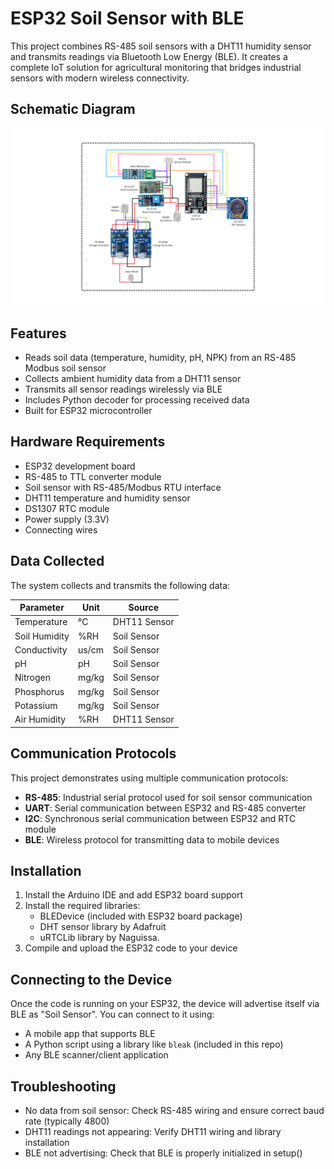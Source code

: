 # ESP32 Soil Sensor with BLE

This project combines RS-485 soil sensors with a DHT11 humidity sensor and transmits readings via Bluetooth Low Energy (BLE). It creates a complete IoT solution for agricultural monitoring that bridges industrial sensors with modern wireless connectivity.

## Schematic Diagram

![component layout](circuit_layout.png)

## Features

- Reads soil data (temperature, humidity, pH, NPK) from an RS-485 Modbus soil sensor
- Collects ambient humidity data from a DHT11 sensor
- Transmits all sensor readings wirelessly via BLE
- Includes Python decoder for processing received data
- Built for ESP32 microcontroller

## Hardware Requirements

- ESP32 development board
- RS-485 to TTL converter module
- Soil sensor with RS-485/Modbus RTU interface
- DHT11 temperature and humidity sensor
- DS1307 RTC module
- Power supply (3.3V)
- Connecting wires

## Data Collected

The system collects and transmits the following data:

| Parameter     | Unit     | Source       |
|---------------|----------|--------------|
| Temperature   | °C       | DHT11 Sensor |
| Soil Humidity | %RH      | Soil Sensor  |
| Conductivity  | us/cm    | Soil Sensor  |
| pH            | pH       | Soil Sensor  |
| Nitrogen      | mg/kg    | Soil Sensor  |
| Phosphorus    | mg/kg    | Soil Sensor  |
| Potassium     | mg/kg    | Soil Sensor  |
| Air Humidity  | %RH      | DHT11 Sensor |

## Communication Protocols

This project demonstrates using multiple communication protocols:

- **RS-485**: Industrial serial protocol used for soil sensor communication
- **UART**: Serial communication between ESP32 and RS-485 converter
- **I2C**:  Synchronous serial communication between ESP32 and RTC module
- **BLE**: Wireless protocol for transmitting data to mobile devices

## Installation

1. Install the Arduino IDE and add ESP32 board support
2. Install the required libraries:
   - BLEDevice (included with ESP32 board package)
   - DHT sensor library by Adafruit
   - uRTCLib library by Naguissa.
3. Compile and upload the ESP32 code to your device

## Connecting to the Device

Once the code is running on your ESP32, the device will advertise itself via BLE as "Soil Sensor". You can connect to it using:

- A mobile app that supports BLE
- A Python script using a library like `bleak` (included in this repo)
- Any BLE scanner/client application

## Troubleshooting

- No data from soil sensor: Check RS-485 wiring and ensure correct baud rate (typically 4800)
- DHT11 readings not appearing: Verify DHT11 wiring and library installation
- BLE not advertising: Check that BLE is properly initialized in setup()
